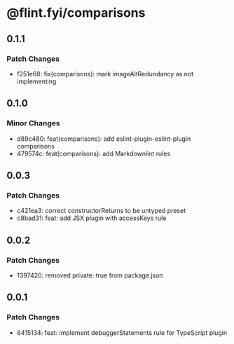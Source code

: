 # @flint.fyi/comparisons

## 0.1.1

### Patch Changes

- f251e68: fix(comparisons): mark imageAltRedundancy as not implementing

## 0.1.0

### Minor Changes

- d89c480: feat(comparisons): add eslint-plugin-eslint-plugin comparisons
- 479574c: feat(comparisons): add Markdownlint rules

## 0.0.3

### Patch Changes

- c421ea3: correct constructorReturns to be untyped preset
- c8bad31: feat: add JSX plugin with accessKeys rule

## 0.0.2

### Patch Changes

- 1397420: removed private: true from package.json

## 0.0.1

### Patch Changes

- 6415134: feat: implement debuggerStatements rule for TypeScript plugin
